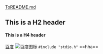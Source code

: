 [ToREADME.md](README.md)
## This is a H2 header
#### This is a H4 header
[百度](http://baidu.com)
![百度图标](https://www.baidu.com/img/PCtm_d9c8750bed0b3c7d089fa7d55720d6cf.png "百度")
`#include "stdio.h"`
==hha==
